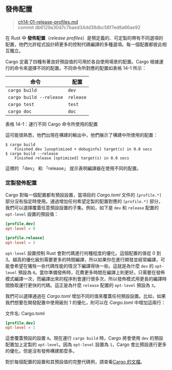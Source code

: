 ## 發佈配置

> [ch14-01-release-profiles.md](https://github.com/rust-lang/book/blob/master/second-edition/src/ch14-01-release-profiles.md)
> <br>
> commit db6129a30d7c7baed34dd38dbc56f7ed8a66ae92

在 Rust 中 **發佈配置**（*release profiles*）是預定義的、可定製的帶有不同選項的配置，他們允許程式設計師更多的控制代碼編譯的多種選項。每一個配置都彼此相互獨立。

Cargo 定義了四種有著良好預設值的可用於各自使用場景的配置。Cargo 根據運行的命令來選擇不同的配置。不同命令所對應的配置如表格 14-1 所示：

| 命令                 | 配置   |
|-------------------------|-----------|
| `cargo build`           | `dev`     |
| `cargo build --release` | `release` |
| `cargo test`            | `test`    |
| `cargo doc`             | `doc`     |

<span class="caption">表格 14-1：運行不同 Cargo 命令所使用的配置</span>

這可能很熟悉，他們出現在構建的輸出中，他們展示了構建中所使用的配置：

```text
$ cargo build
    Finished dev [unoptimized + debuginfo] target(s) in 0.0 secs
$ cargo build --release
    Finished release [optimized] target(s) in 0.0 secs
```

這裡的 「dev」 和 「release」 提示表明編譯器在使用不同的配置。

### 定製發佈配置

Cargo 對每一個配置都有預設設置，當項目的 *Cargo.toml* 文件的 `[profile.*]` 部分沒有指定時使用。通過增加任何希望定製的配置對應的 `[profile.*]` 部分，我們可以選擇覆蓋任意預設設置的子集。例如，如下是 `dev` 和 `release` 配置的 `opt-level` 設置的預設值：

```toml
[profile.dev]
opt-level = 0

[profile.release]
opt-level = 3
```

`opt-level` 設置控制 Rust 會對代碼進行何種程度的優化。這個配置的值從 0 到 3。越高的優化級別需要更多的時間編譯，所以如果你在進行開發並經常編譯，可能會希望在犧牲一些代碼性能的情況下編譯得快一些。這就是為什麼 `dev` 的 `opt-level` 預設為 `0`。當你準備發佈時，花費更多時間在編譯上則更好。只需要在發佈模式編譯一次，而編譯出來的程序則會運行很多次，所以發佈模式用更長的編譯時間換取運行更快的代碼。這正是為什麼 `release` 配置的 `opt-level` 預設為 `3`。

我們可以選擇通過在 *Cargo.toml* 增加不同的值來覆蓋任何預設設置。比如，如果我們想要在開發配置中使用級別 1 的優化，則可以在 *Cargo.toml* 中增加這兩行：

<span class="filename">文件名: Cargo.toml</span>

```toml
[profile.dev]
opt-level = 1
```

這會覆蓋預設的設置 `0`。現在運行 `cargo build` 時，Cargo 將會使用 `dev` 的預設配置加上定製的 `opt-level`。因為 `opt-level` 設置為 `1`，Cargo 會比預設進行更多的優化，但是沒有發佈構建那麼多。

對於每個配置的設置和其預設值的完整代碼例，請查看[Cargo 的文檔][cargodoc]。

[cargodoc]: http://doc.crates.io/